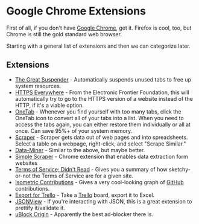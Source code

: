 # Google Chrome Extensions

First of all, if you don't have [Google Chrome](https://www.google.com/chrome), get it. Firefox is cool, too, but Chrome is still the gold standard web browser. 

Starting with a general list of extensions and then we can categorize later.

## Extensions

- [The Great Suspender](https://chrome.google.com/webstore/detail/the-great-suspender/klbibkeccnjlkjkiokjodocebajanakg?hl=en) - Automatically suspends unused tabs to free up system resources.
- [HTTPS Everywhere](https://www.eff.org/https-everywhere) - From the Electronic Frontier Foundation, this will automatically try to go to the HTTPS version of a website instead of the HTTP, if it's a viable option. 
- [OneTab](https://chrome.google.com/webstore/detail/onetab/chphlpgkkbolifaimnlloiipkdnihall) - Whenever you find yourself with too many tabs, click the OneTab icon to convert all of your tabs into a list. When you need to access the tabs again, you can either restore them individually or all at once. Can save 95%+ of your system memory. 
- [Scraper](https://chrome.google.com/webstore/detail/scraper/mbigbapnjcgaffohmbkdlecaccepngjd) - Scraper gets data out of web pages and into spreadsheets. Select a table on a webpage, right-click, and select "Scrape Similar."
- [Data-Miner](https://data-miner.io/) - Similar to the above, but maybe better. 
- [Simple Scraper](https://simplescraper.io/) - Chrome extension that enables data extraction form websites
- [Terms of Service; Didn't Read](https://tosdr.org/) - Gives you a summary of how sketchy-or-not the Terms of Service are for a given site. 
- [Isometric Contributions](https://chrome.google.com/webstore/detail/isometric-contributions/mjoedlfflcchnleknnceiplgaeoegien) - Gives a very cool-looking graph of [GitHub](https://www.github.com) contributions. 
- [Export for Trello](https://chrome.google.com/webstore/detail/export-for-trello/nhdelomnagopgaealggpgojkhcafhnin) - Take a [Trello](https://trello.com) board, export it to Excel.
- [JSONView](https://chrome.google.com/webstore/detail/jsonview/chklaanhfefbnpoihckbnefhakgolnmc) - If you're interacting with JSON, this is a great extension to prettify it/validate it.
- [uBlock Origin](https://chrome.google.com/webstore/detail/ublock-origin/cjpalhdlnbpafiamejdnhcphjbkeiagm/related?hl=en) - Apparently the best ad-blocker there is. 